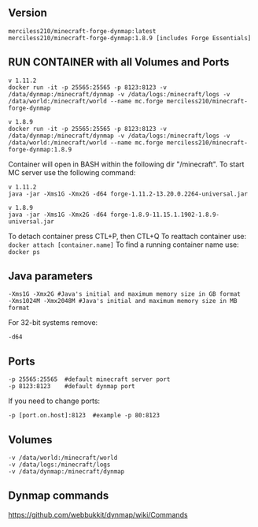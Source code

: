 ## Version
```
merciless210/minecraft-forge-dynmap:latest
merciless210/minecraft-forge-dynmap:1.8.9 [includes Forge Essentials]
```

## RUN CONTAINER with all Volumes and Ports 
```
v 1.11.2
docker run -it -p 25565:25565 -p 8123:8123 -v /data/dynmap:/minecraft/dynmap -v /data/logs:/minecraft/logs -v /data/world:/minecraft/world --name mc.forge merciless210/minecraft-forge-dynmap
```

```
v 1.8.9
docker run -it -p 25565:25565 -p 8123:8123 -v /data/dynmap:/minecraft/dynmap -v /data/logs:/minecraft/logs -v /data/world:/minecraft/world --name mc.forge merciless210/minecraft-forge-dynmap:1.8.9
```

Container will open in BASH within the following dir "/minecraft". To start MC server use the following command:

```
v 1.11.2
java -jar -Xms1G -Xmx2G -d64 forge-1.11.2-13.20.0.2264-universal.jar
```

```
v 1.8.9
java -jar -Xms1G -Xmx2G -d64 forge-1.8.9-11.15.1.1902-1.8.9-universal.jar
```
To detach container press CTL+P, then CTL+Q
To reattach container use: ```docker attach [container.name]``` 
To find a running container name use: ```docker ps```

## Java parameters
```
-Xms1G -Xmx2G #Java's initial and maximum memory size in GB format
-Xms1024M -Xmx2048M #Java's initial and maximum memory size in MB format
```
For 32-bit systems remove:
```
-d64
```


## Ports
```
-p 25565:25565  #default minecraft server port
-p 8123:8123    #default dynmap port
```
If you need to change ports:
```
-p [port.on.host]:8123  #example -p 80:8123 
```

## Volumes
```
-v /data/world:/minecraft/world
-v /data/logs:/minecraft/logs
-v /data/dynmap:/minecraft/dynmap
```

## Dynmap commands
https://github.com/webbukkit/dynmap/wiki/Commands

